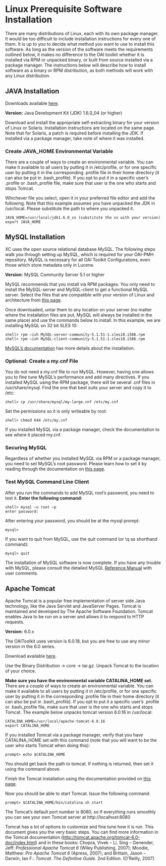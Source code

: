# Linux Prerequisite Software Installation #

There are many distributions of Linux, each with its own package manager. It would be too difficult to include installation instructions for every one of them. It is up to you to decide what method you want to use to install this software. As long as the version of the software meets the requirements outlined below, it makes no difference to the OAI toolkit whether it is installed via RPM or unpacked binary, or built from source installed via a package manager. The instructions below will describe how to install software as a binary or RPM distribution, as both methods will work with any Linux distribution.


## JAVA Installation ##

Downloads available [here](http://www.oracle.com/technetwork/java/javase/downloads/index.html).

**Version:** Java Development Kit (JDK) 1.6.0\_04 (or higher)

Download and install the appropriate self-extracting binary for your version of Linux or Solaris. Installation instructions are located on the same page. Note that for Solaris, a patch is required before installing the JDK. If installed via a package manager, take note of where it was installed.


### Create JAVA\_HOME Environmental Variable ###

There are a couple of ways to create an environmental variable. You can make it available to all users by putting it in /etc/profile, or for one specific user by putting it in the corresponding .profile file in their home directory (it can also be put in .bash\_profile). If you opt to put it in a specific user’s .profile or .bash\_profile file, make sure that user is the one who starts and stops Tomcat.

Whichever file you select, open it in your preferred file editor and add the following. Note that this example assumes you have unpacked the JDK in /usr/local. Please substitute the path to where you unpacked it.

```
JAVA_HOME=/usr/local/jdk1.6.0_xx (substitute the xx with your version) export JAVA_HOME
```

## MySQL Installation ##

XC uses the open source relational database MySQL. The following steps walk you through setting up MySQL, which is required for your OAI-PMH repository.  MySQL is necessary for all OAI Toolkit Configurations, even those which store metadata only in Lucene.

**Version:** MySQL Community Server 5.1 or higher

MySQL recommends that you install via RPM packages. You only need to install the MySQL-server and MySQL-client to get a functional MySQL server. Select the files that are compatible with your version of Linux and architecture from [this page](http://dev.mysql.com/downloads/mysql/).

Once downloaded, untar them to any location on your server (no matter where the installation files are put, MySQL will always be installed in the same place) and use the commands below to install. In this example, we are installing MySQL on 32 bit SLES 10:

```
shell> rpm –ivh MySQL-server-community-5.1.51-1.sles10.i586.rpm
shell> rpm –ivh MySQL-client-community-5.1.51-1.sles10.i586.rpm
```

[MySQL’s documentation](http://dev.mysql.com/doc/refman/5.5/en/linux-installation-rpm.html) has more details about the installation.


### Optional: Create a my.cnf File ###

You do not need a my.cnf file to run MySQL. However, having one allows you to fine tune MySQL’s performance and add many directives. If you installed MySQL using the RPM package, there will be several .cnf files in /usr/share/mysql. Find the one that best suits your server and copy it to /etc:

```
shell> cp /usr/share/mysql/my-large.cnf /etc/my.cnf
```

Set the permissions so it is only writeable by root:

```
shell> chmod 644 /etc/my.cnf
```

If you installed MySQL via a package manager, check the documentation to see where it placed my.cnf.


### Securing MySQL ###

Regardless of whether you installed MySQL via RPM or a package manager, you need to set MySQL’s root password.  Please learn how to set it by reading through the documentation on [this page](http://dev.mysql.com/doc/refman/5.5/en/default-privileges.html).


### Test MySQL Command Line Client ###

After you run the commands to add MySQL root’s password, you need to test it. **Enter the following command:**

```
shell> mysql –u root –p
enter password:
```

After entering your password, you should be at the mysql prompt:

```
mysql>
```

If you want to quit from MySQL, use the quit command (or \q as shorthand command):

```
mysql> quit
```

The installation of MySQL software is now complete.  If you have any trouble with MySQL, please consult the detailed MySQL [Reference Manual](http://dev.mysql.com/doc/refman/5.5/en/index.html) with user comments.


## Apache Tomcat ##

Apache Tomcat is a popular free implementation of server side Java technology, like the Java Servlet and JavaServer Pages.  Tomcat is maintained and developed by The Apache Software Foundation. Tomcat enables Java to be run on a server and allows it to respond to HTTP requests.

**Version:** 6.0.x

The OAIToolkit uses version is 6.0.18, but you are free to use any minor version in the 6.0 series.

Download available [here](http://tomcat.apache.org/download-60.cgi).

Use the Binary Distribution -> core -> tar.gz. Unpack Tomcat to the location of your choice.

**Make sure you have the environmental variable CATALINA\_HOME set.**  There are a couple of ways to create an environmental variable. You can make it available to all users by putting it in /etc/profile, or for one specific user by putting it in the corresponding .profile file in their home directory (it can also be put in .bash\_profile). If you opt to put it a specific user’s .profile or .bash\_profile file, make sure that user is the one who starts and stops Tomcat. The example below unpacks tomcat version 6.0.16 in /usr/local:

```
CATALINA_HOME=/usr/local/apache-tomcat-6.0.16
export CATALINA_HOME
```

If you installed Tomcat via a package manager, verify that you have CATALINA\_HOME set with this command (note that you will want to be the user who starts Tomcat when doing this):

```
prompt> echo $CATALINA_HOME
```

You should get back the path to tomcat. If nothing is returned, then set it using the command above.

Finish the Tomcat installation using the documentation provided on [this page](http://tomcat.apache.org/tomcat-6.0-doc/setup.html).

Now you should be able to start Tomcat. Issue the following command:

```
prompt> $CATALINA_HOME/bin/catalina.sh start
```

The Tomcat’s default port number is 8080, so if everything runs smoothly you can see your own Tomcat server at http://localhost:8080

Tomcat has a lot of options to customize and fine tune how it is run. This document gives you the very basic steps. You can find more information in the Tomcat documentation (http://tomcat.apache.org/tomcat-6.0-doc/index.html) and in these books: Chopra, Vivek – Li, Sing – Genender, Jeff: _Professional Apache Tomcat 6_ (Wiley Publishing, 2007); Moodie, Matthew: _Pro Apache Tomcat 6_ (Apress, 2007); and Brittain, Jason – Darwin, Ian F.: _Tomcat. The Definitive Guide_. 2nd Edition. (O’Reilly, 2007).
